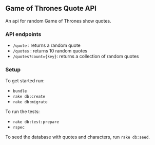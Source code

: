 ## Game of Thrones Quote API

An api for random Game of Thrones show quotes.

### API endpoints

* `/quote`             : returns a random quote
* `/quotes`            : returns 10 random quotes
* `/quotes?count={key}`: returns a collection of random quotes

### Setup

To get started run:
* `bundle`
* `rake db:create`
* `rake db:migrate`

To run the tests:
* `rake db:test:prepare`
* `rspec`

To seed the database with quotes and characters, run `rake db:seed`.
